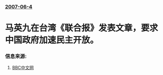 ### [2007-06-4](/news/2007/06/4/index.md)

##### 
# 马英九在台湾《联合报》发表文章，要求中国政府加速民主开放。




### 信息来源:

1. [BBC中文网](http://news.bbc.co.uk/chinese/simp/hi/newsid_6710000/newsid_6718100/6718169.stm)

